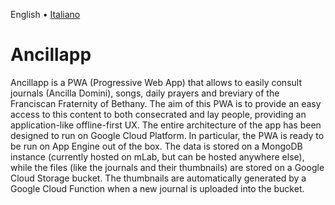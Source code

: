 English • [Italiano](README.it.md)

# Ancillapp

Ancillapp is a PWA (Progressive Web App) that allows to easily consult journals (Ancilla Domini), songs, daily prayers and breviary of the Franciscan Fraternity of Bethany. The aim of this PWA is to provide an easy access to this content to both consecrated and lay people, providing an application-like offline-first UX. The entire architecture of the app has been designed to run on Google Cloud Platform. In particular, the PWA is ready to be run on App Engine out of the box. The data is stored on a MongoDB instance (currently hosted on mLab, but can be hosted anywhere else), while the files (like the journals and their thumbnails) are stored on a Google Cloud Storage bucket. The thumbnails are automatically generated by a Google Cloud Function when a new journal is uploaded into the bucket.
